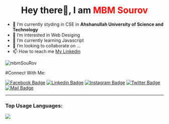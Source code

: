 <h1 align = "center"> Hey there👋, I am <b style="color:red">MBM Sourov </b></h1>

- 🌱 I’m currently styding in CSE in **Ahshanullah University of Science and Technology**
- 👀 I’m interested in Web Desiging
- 🌱 I’m currently learning Javascript
- 💞️ I’m looking to collaborate on ...
- 📫 How to reach me [My Linkedin](https://www.linkedin.com/in/mbm-sourov-042698170/)

<!---
mbmSouRov/mbmSouRov is a ✨ special ✨ repository because its `README.md` (this file) appears on your GitHub profile.
You can click the Preview link to take a look at your changes.
--->

 <div>
      <p align="left">
        <img
          src="https://komarev.com/ghpvc/?username=mbmSouRov&label=Profile%20views&color=0e75b6&style=flat"
          alt="mbmSouRov"
        />
      </p>
    </div>
    #Connect With Me:

[![Facebook Badge](https://img.shields.io/badge/Facebook-1877F2?style=for-the-badge&logo=facebook&logoColor=white)](https://www.facebook.com/sourov.khan.69/)
[![Linkedin Badge](https://img.shields.io/badge/LinkedIn-0077B5?style=for-the-badge&logo=linkedin&logoColor=white)](https://www.linkedin.com/in/mbm-sourov-042698170/) [![Instagram Badge](https://img.shields.io/badge/Instagram-E4405F?style=for-the-badge&logo=instagram&logoColor=white)](https://www.instagram.com/mbm_sourov/)
[![Twitter Badge](https://img.shields.io/badge/Twitter-1DA1F2?style=for-the-badge&logo=twitter&logoColor=white)](https://twitter.com/IAnnoying69)
[![Mail Badge](https://img.shields.io/badge/Gmail-D14836?style=for-the-badge&logo=gmail&logoColor=white)](mailto:mbmsourov@gmail.com)

---
### Top Usage Languages:

<a href="https://github.com/mbmSouRov"><img align="center" src="https://github-readme-stats.vercel.app/api/top-langs/?username=mbmSouRov&layout=compact&theme=yeblu&hide_border=true&&langs_count=8"/></a>

